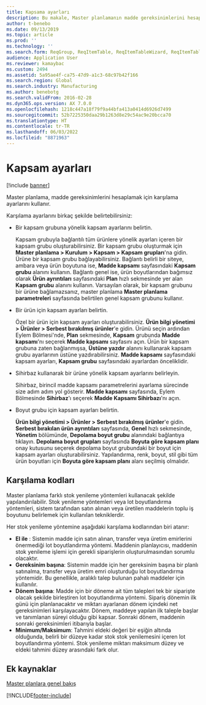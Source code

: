 ```yaml
---
title: Kapsama ayarları
description: Bu makale, Master planlamanın madde gereksinimlerini hesaplamak için kullandığı kapsam ayarlarıyla ilgili bilgi sağlar.
author: t-benebo
ms.date: 09/13/2019
ms.topic: article
ms.prod: ''
ms.technology: ''
ms.search.form: ReqGroup, ReqItemTable, ReqItemTableWizard, ReqItemTableSetup
audience: Application User
ms.reviewer: kamaybac
ms.custom: 2494
ms.assetid: 5a95ae4f-ca75-47d9-a1c3-68c97b42f166
ms.search.region: Global
ms.search.industry: Manufacturing
ms.author: benebotg
ms.search.validFrom: 2016-02-28
ms.dyn365.ops.version: AX 7.0.0
ms.openlocfilehash: 1218c447a18f79f9a44bfa413a0414d6926d7499
ms.sourcegitcommit: 52b7225350daa29b1263d8e29c54ac9e20bcca70
ms.translationtype: HT
ms.contentlocale: tr-TR
ms.lasthandoff: 06/03/2022
ms.locfileid: "8871963"
---
```

# <a name="coverage-settings"></a>Kapsam ayarları

[!include [banner](../includes/banner.md)]

Master planlama, madde gereksinimlerini hesaplamak için karşılama ayarlarını kullanır.

Karşılama ayarlarını birkaç şekilde belirtebilirsiniz:

- Bir kapsam grubuna yönelik kapsam ayarlarını belirtin.

    Kapsam grubuyla bağlantılı tüm ürünlere yönelik ayarları içeren bir kapsam grubu oluşturabilirsiniz. Bir kapsam grubu oluşturmak için **Master planlama &gt; Kurulum &gt; Kapsam &gt; Kapsam grupları**'na gidin. Ürüne bir kapsam grubu bağlayabilirsiniz. Bağlantı belirli bir siteye, ambara veya ürün boyutuna ise, **Madde kapsamı** sayfasındaki **Kapsam grubu** alanını kullanın. Bağlantı genel ise, ürün boyutlarından bağımsız olarak **Ürün ayrıntıları** sayfasındaki **Plan** hızlı sekmesinde yer alan **Kapsam grubu** alanını kullanın. Varsayılan olarak, bir kapsam grubunu bir ürüne bağlamazsanız, master planlama **Master planlama parametreleri** sayfasında belirtilen genel kapsam grubunu kullanır.

- Bir ürün için kapsam ayarları belirtin.

    Özel bir ürün için kapsam ayarları oluşturabilirsiniz. **Ürün bilgi yönetimi &gt; Ürünler &gt; Serbest bırakılmış ürünler**'e gidin. Ürünü seçin ardından Eylem Bölmesi'nde, **Plan** sekmesinde, **Kapsam** grubunda **Madde kapsamı**'nı seçerek **Madde kapsamı** sayfasını açın. Ürün bir kapsam grubuna zaten bağlanmışsa, **Üstüne yazdır** alanını kullanarak kapsam grubu ayarlarının üstüne yazdırabilirsiniz. **Madde kapsamı** sayfasındaki kapsam ayarları, **Kapsam grubu** sayfasındaki ayarlardan önceliklidir.

- Sihirbaz kullanarak bir ürüne yönelik kapsam ayarlarını belirleyin.

    Sihirbaz, birincil madde kapsamı parametrelerini ayarlama sürecinde size adım adım yol gösterir. **Madde kapsamı** sayfasında, Eylem Bölmesinde **Sihirbaz**'ı seçerek **Madde Kapsamı Sihirbazı**'nı açın.

- Boyut grubu için kapsam ayarları belirtin.

    **Ürün bilgi yönetimi &gt; Ürünler &gt; Serbest bırakılmış ürünler**'e gidin. **Serbest bırakılan ürün ayrıntıları** sayfasında, **Genel** hızlı sekmesinde, **Yönetim** bölümünde, **Depolama boyut grubu** alanındaki bağlantıya tıklayın. **Depolama boyut grupları** sayfasında **Boyuta göre kapsam planı** onay kutusunu seçerek depolama boyut grubundaki bir boyut için kapsam ayarları oluşturabilirsiniz. Yapılandırma, renk, boyut, stil gibi tüm ürün boyutları için **Boyuta göre kapsam planı** alanı seçilmiş olmalıdır.


## <a name="coverage-codes"></a>Karşılama kodları

Master planlama farklı stok yenileme yöntemleri kullanacak şekilde yapılandırılabilir. Stok yenileme yöntemleri veya lot boyutlandırma yöntemleri, sistem tarafından satın alınan veya üretilen maddelerin toplu iş boyutunu belirlemek için kullanılan tekniklerdir. 

Her stok yenileme yöntemine aşağıdaki karşılama kodlarından biri atanır:

- **El ile** : Sistemin madde için satın alınan, transfer veya üretim emirlerini önermediği lot boyutlandırma yöntemi. Maddenin planlayıcısı, maddenin stok yenileme işlemi için gerekli siparişlerin oluşturulmasından sorumlu olacaktır.
- **Gereksinim başına**: Sistemin madde için her gereksinim başına bir planlı satınalma, transfer veya üretim emri oluşturduğu lot boyutlandırma yöntemidir. Bu genellikle, aralıklı talep bulunan pahalı maddeler için kullanılır.  
- **Dönem başına**: Madde için bir döneme ait tüm talepleri tek bir siparişte olacak şekilde birleştiren lot boyutlandırma yöntemi. Sipariş dönemin ilk günü için planlanacaktır ve miktarı ayarlanan dönem içindeki net gereksinimleri karşılayacaktır. Dönem, maddeye yapılan ilk taleple başlar ve tanımlanan süreyi olduğu gibi kapsar. Sonraki dönem, maddenin sonraki gereksinimleri itibarıyla başlar.
- **Minimum/Maksimum**: Tahmini eldeki değeri bir eşiğin altında olduğunda, belirli bir düzeye kadar stok stok yenilemesini içeren lot boyutlandırma yöntemi. Stok yenileme miktarı maksimum düzey ve eldeki tahmini düzey arasındaki fark olur.


## <a name="additional-resources"></a>Ek kaynaklar

[Master planlara genel bakış](master-plans.md)


[!INCLUDE[footer-include](../../includes/footer-banner.md)]